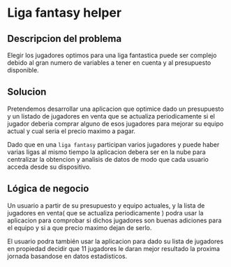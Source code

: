 # Liga fantasy helper

## Descripcion del problema

Elegir los jugadores optimos para una liga fantastica puede ser complejo debido al gran numero de variables a tener en cuenta y al presupuesto disponible.

## Solucion 

Pretendemos desarrollar una aplicacion que optimice dado un presupuesto y un listado de jugadores en venta que se actualiza periodicamente si el jugador deberia comprar alguno de esos jugadores para mejorar su equipo actual y cual seria el precio maximo a pagar.

Dado que en una `liga fantasy` participan varios jugadores y puede haber varias ligas al mismo tiempo la aplicacion debera ser en la nube para centralizar la obtencion y analisis de datos de modo que cada usuario acceda desde su dispositivo.

## Lógica de negocio

Un usuario a partir de su presupuesto y equipo actuales, y la lista de jugadores en venta( que se actualiza periodicamente ) podra usar la aplicacion para comprobar si dichos jugadores son buenas adiciones para el equipo y si a que precio maximo dejan de serlo.

El usuario podra también usar la aplicacion para dado su lista de jugadores en propiedad decidir que 11 jugadores le daran mejor resultado la proxima jornada basandose en datos estadisticos.